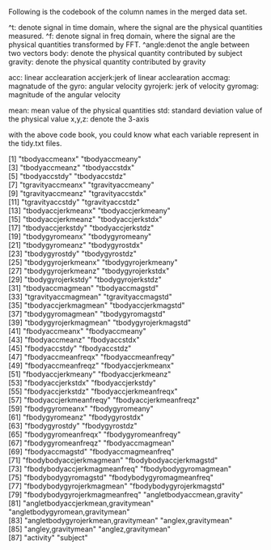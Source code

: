 Following is the codebook of the column names in the merged data set.

 ^t: denote signal in time domain, where the signal are the physical quantities measured.
 ^f: denote signal in freq domain, where the signal are the physical quantities transformed by FFT.
 ^angle:denot the angle between two vectors
 body: denote the physical quantity contributed by subject
 gravity: denote the physical quantity contributed by gravity
 
 acc: linear acclearation
 accjerk:jerk of linear acclearation
 accmag: magnatude of the 
 gyro: angular velocity
 gyrojerk: jerk of velocity
 gyromag: magnitude of the angular velocity
 
 mean: mean value of the physical quantities
 std: standard deviation value of the physical value
 x,y,z: denote the 3-axis
 
 with the above code book, you could know what each variable represent in the tidy.txt files.
 
  [1] "tbodyaccmeanx"                      "tbodyaccmeany"                     
  [3] "tbodyaccmeanz"                      "tbodyaccstdx"                      
  [5] "tbodyaccstdy"                       "tbodyaccstdz"                      
  [7] "tgravityaccmeanx"                   "tgravityaccmeany"                  
  [9] "tgravityaccmeanz"                   "tgravityaccstdx"                   
 [11] "tgravityaccstdy"                    "tgravityaccstdz"                   
 [13] "tbodyaccjerkmeanx"                  "tbodyaccjerkmeany"                 
 [15] "tbodyaccjerkmeanz"                  "tbodyaccjerkstdx"                  
 [17] "tbodyaccjerkstdy"                   "tbodyaccjerkstdz"                  
 [19] "tbodygyromeanx"                     "tbodygyromeany"                    
 [21] "tbodygyromeanz"                     "tbodygyrostdx"                     
 [23] "tbodygyrostdy"                      "tbodygyrostdz"                     
 [25] "tbodygyrojerkmeanx"                 "tbodygyrojerkmeany"                
 [27] "tbodygyrojerkmeanz"                 "tbodygyrojerkstdx"                 
 [29] "tbodygyrojerkstdy"                  "tbodygyrojerkstdz"                 
 [31] "tbodyaccmagmean"                    "tbodyaccmagstd"                    
 [33] "tgravityaccmagmean"                 "tgravityaccmagstd"                 
 [35] "tbodyaccjerkmagmean"                "tbodyaccjerkmagstd"                
 [37] "tbodygyromagmean"                   "tbodygyromagstd"                   
 [39] "tbodygyrojerkmagmean"               "tbodygyrojerkmagstd"               
 [41] "fbodyaccmeanx"                      "fbodyaccmeany"                     
 [43] "fbodyaccmeanz"                      "fbodyaccstdx"                      
 [45] "fbodyaccstdy"                       "fbodyaccstdz"                      
 [47] "fbodyaccmeanfreqx"                  "fbodyaccmeanfreqy"                 
 [49] "fbodyaccmeanfreqz"                  "fbodyaccjerkmeanx"                 
 [51] "fbodyaccjerkmeany"                  "fbodyaccjerkmeanz"                 
 [53] "fbodyaccjerkstdx"                   "fbodyaccjerkstdy"                  
 [55] "fbodyaccjerkstdz"                   "fbodyaccjerkmeanfreqx"             
 [57] "fbodyaccjerkmeanfreqy"              "fbodyaccjerkmeanfreqz"             
 [59] "fbodygyromeanx"                     "fbodygyromeany"                    
 [61] "fbodygyromeanz"                     "fbodygyrostdx"                     
 [63] "fbodygyrostdy"                      "fbodygyrostdz"                     
 [65] "fbodygyromeanfreqx"                 "fbodygyromeanfreqy"                
 [67] "fbodygyromeanfreqz"                 "fbodyaccmagmean"                   
 [69] "fbodyaccmagstd"                     "fbodyaccmagmeanfreq"               
 [71] "fbodybodyaccjerkmagmean"            "fbodybodyaccjerkmagstd"            
 [73] "fbodybodyaccjerkmagmeanfreq"        "fbodybodygyromagmean"              
 [75] "fbodybodygyromagstd"                "fbodybodygyromagmeanfreq"          
 [77] "fbodybodygyrojerkmagmean"           "fbodybodygyrojerkmagstd"           
 [79] "fbodybodygyrojerkmagmeanfreq"       "angletbodyaccmean,gravity"         
 [81] "angletbodyaccjerkmean,gravitymean"  "angletbodygyromean,gravitymean"    
 [83] "angletbodygyrojerkmean,gravitymean" "anglex,gravitymean"                
 [85] "angley,gravitymean"                 "anglez,gravitymean"                
 [87] "activity"                           "subject"  

